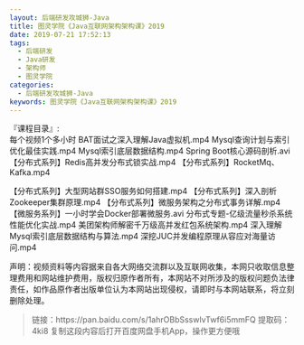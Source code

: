 ```yaml
---
layout: 后端研发攻城狮-Java
title: 图灵学院《Java互联网架构架构课》2019
date: 2019-07-21 17:52:13
tags:
  - 后端研发
  - Java研发
  - 架构师
  - 图灵学院
categories:
  - 后端研发攻城狮-Java
keywords: 图灵学院《Java互联网架构架构课》2019
---
```

『课程目录』:  
每个视频1个多小时
BAT面试之深入理解Java虚拟机.mp4
Mysql查询计划与索引优化最佳实践.mp4
Mysql索引底层数据结构.mp4
Spring Boot核心源码剖析.avi
【分布式系列】Redis高并发分布式锁实战.mp4
【分布式系列】RocketMq、Kafka.mp4
<!-- more -->  
【分布式系列】大型网站群SSO服务如何搭建.mp4
【分布式系列】深入剖析Zookeeper集群原理.mp4
【分布式系列】微服务架构之分布式事务详解.mp4
【微服务系列】一小时学会Docker部署微服务.avi
分布式专题-亿级流量秒杀系统性能优化实战.mp4
美团架构师解密千万级高并发红包系统架构.mp4
深入理解Mysql索引底层数据结构与算法.mp4
深挖JUC并发编程原理从容应对海量访问.mp4
<div class="post-copyright">
    <div class="post-copyright__author">
      <span class="post-copyright-meta">声明：视频资料等内容据来自各大网络交流群以及互联网收集，本网只收取信息整理费用和网站维护费用，版权归原作者所有，本网站不对所涉及的版权问题负法律责任，如作品原作者出版单位认为本网站出现侵权，请即时与本网站联系，将立刻删除处理。 </span>
    </div>
</div>

<blockquote class="blockquote-center">
链接：https://pan.baidu.com/s/1ahrOBbSsswlvTwf6i5mmFQ 
提取码：4ki8 
复制这段内容后打开百度网盘手机App，操作更方便哦
</blockquote>

